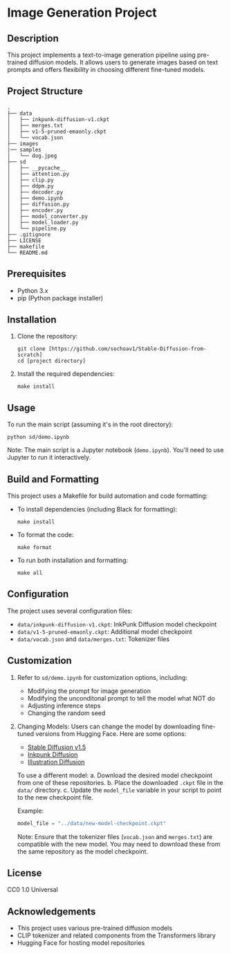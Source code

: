 # Image Generation Project

## Description
This project implements a text-to-image generation pipeline using pre-trained diffusion models. It allows users to generate images based on text prompts and offers flexibility in choosing different fine-tuned models.

## Project Structure
```
.
├── data
│   ├── inkpunk-diffusion-v1.ckpt
│   ├── merges.txt
│   ├── v1-5-pruned-emaonly.ckpt
│   └── vocab.json
├── images
|── samples
│   └── dog.jpeg
├── sd
│   ├── __pycache__
│   ├── attention.py
│   ├── clip.py
│   ├── ddpm.py
│   ├── decoder.py
│   ├── demo.ipynb
│   ├── diffusion.py
│   ├── encoder.py
│   ├── model_converter.py
│   ├── model_loader.py
│   └── pipeline.py
├── .gitignore
├── LICENSE
├── makefile
└── README.md
```

## Prerequisites
- Python 3.x
- pip (Python package installer)

## Installation
1. Clone the repository:
   ```
   git clone [https://github.com/sochoav1/Stable-Diffusion-from-scratch]
   cd [project directory]
   ```
2. Install the required dependencies:
   ```
   make install
   ```

## Usage
To run the main script (assuming it's in the root directory):
```
python sd/demo.ipynb
```

Note: The main script is a Jupyter notebook (`demo.ipynb`). You'll need to use Jupyter to run it interactively.

## Build and Formatting
This project uses a Makefile for build automation and code formatting:

- To install dependencies (including Black for formatting):
  ```
  make install
  ```

- To format the code:
  ```
  make format
  ```

- To run both installation and formatting:
  ```
  make all
  ```

## Configuration
The project uses several configuration files:
- `data/inkpunk-diffusion-v1.ckpt`: InkPunk Diffusion model checkpoint
- `data/v1-5-pruned-emaonly.ckpt`: Additional model checkpoint
- `data/vocab.json` and `data/merges.txt`: Tokenizer files

## Customization
1. Refer to `sd/demo.ipynb` for customization options, including:
   - Modifying the prompt for image generation
   - Modifying the unconditonal prompt to tell the model what NOT do
   - Adjusting inference steps
   - Changing the random seed

2. Changing Models:
   Users can change the model by downloading fine-tuned versions from Hugging Face. Here are some options:
   - [Stable Diffusion v1.5](https://huggingface.co/runwayml/stable-diffusion-v1-5/tree/main/tokenizer)
   - [Inkpunk Diffusion](https://huggingface.co/Envvi/Inkpunk-Diffusion/tree/main)
   - [Illustration Diffusion](https://huggingface.co/ogkalu/Illustration-Diffusion/tree/main)

   To use a different model:
   a. Download the desired model checkpoint from one of these repositories.
   b. Place the downloaded `.ckpt` file in the `data/` directory.
   c. Update the `model_file` variable in your script to point to the new checkpoint file.

   Example:
   ```python
   model_file = "../data/new-model-checkpoint.ckpt"
   ```

   Note: Ensure that the tokenizer files (`vocab.json` and `merges.txt`) are compatible with the new model. You may need to download these from the same repository as the model checkpoint.

## License
CC0 1.0 Universal

## Acknowledgements
- This project uses various pre-trained diffusion models
- CLIP tokenizer and related components from the Transformers library
- Hugging Face for hosting model repositories